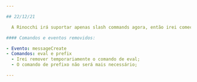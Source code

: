 ```yaml
---

## 22/12/21 

  A Rinocchi irá suportar apenas slash commands agora, então irei começar a migração dos comandos e eventos para o novo sistema.

#### Comandos e eventos removidos:

- Evento: messageCreate
- Comandos: eval e prefix
  - Irei remover temporariamente o comando de eval;
  - O comando de prefixo não será mais necessário;

---
```

